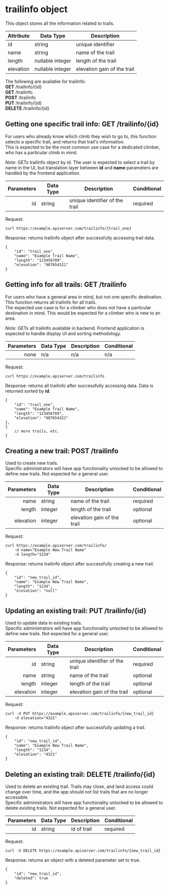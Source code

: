 # trailinfo object

<!-- This is a sample object for use in my imaginary application, AppRoach. AppRoach is all about getting the climber from their house, to the rocks! Part of the app should handle approach trail data.  -->

This object stores all the information related to trails. 

| Attribute | Data Type | Description |
| --- | --- | --- |
| id | string | unique identifier |
| name | string | name of the trail
| length | nullable integer | length of the trail |
| elevation | nullable integer | elevation gain of the trail |

The following are available for trailinfo:  
**GET** /trailinfo/{id}  
**GET** /trailinfo   
**POST** /trailinfo  
**PUT** /trailinfo/{id}  
**DELETE** /trailinfo/{id}

## Getting one specific trail info: **GET** /trailinfo/{id}

For users who already know which climb they wish to go to, this function selects a specific trail, and returns that trail's information.  
This is expected to be the most common use case for a dedicated climber, who has a particular climb in mind.  

*Note*: GETs trailinfo object by id. The user is expected to select a trail by name in the UI, but translation layer between **id** and **name** parameters are handled by the frontend application.

| Parameters | Data Type | Description | Conditional |
| ---: | --- | --- | -- |
| id  | string | unique identifier of the trail | required |

Request:  
``` 
curl https://example.apiserver.com/trailinfo/{trail_one}  
```  
Response: returns trailinfo object after successfully accessing trail data.
```
{
    "id": "trail_one",
    "name": "Example Trail Name",
    "length": "123456789",
    "elevation": "987654321"
}
```
## Getting info for all trails: **GET** /trailinfo

For users who have a general area in mind, but not one specific destination. This function returns all trailinfo for all trails.  
The expected use case is for a climber who does not have a particular destination in mind. This would be expected for a climber who is new to an area.

*Note*: GETs all trailinfo available in backend. Frontend application is expected to handle display UI and sorting methodology.

| Parameters | Data Type | Description | Conditional |
| ---: | --- | --- | -- |
| none   | n/a | n/a | n/a |

Request:  
``` 
curl https://example.apiserver.com/trailinfo  
```  
Response: returns all trailinfo after successfully accessing data. Data is returned sorted by **id**.
```
{
    "id": "trail_one",
    "name": "Example Trail Name",
    "length": "123456789",
    "elevation": "987654321"
},
{
    // more trails, etc.
}
```
## Creating a new trail: **POST** /trailinfo

Used to create new trails.  
Specific administrators will have app functionality unlocked to be allowed to define new trails. Not expected for a general user.

| Parameters | Data Type | Description | Conditional |
| ---: | --- | --- | -- |
| name  | string | name of the trail | required |
| length | integer | length of the trail | optional |
| elevation | integer | elevation gain of the trail | optional |

Request:  
``` 
curl https://example.apiserver.com/trailinfo/
    -d name="Example New Trail Name"
    -d length="1234"
``` 
Response: returns trailinfo object after successfully creating a new trail. 
```
{
    "id": "new_trail_id",
    "name": "Example New Trail Name",
    "length": "1234",
    "elevation": "null"
}
```
## Updating an existing trail: **PUT** /trailinfo/{id}

Used to update data in existing trails.  
Specific administrators will have app functionality unlocked to be allowed to define new trails. Not expected for a general user.

| Parameters | Data Type | Description | Conditional |
| ---: | --- | --- | -- |
| id | string | unique identifier of the trail | required |
| name  | string | name of the trail | optional |
| length | integer | length of the trail | optional |
| elevation | integer | elevation gain of the trail | optional |

Request:  
``` 
curl -X PUT https://example.apiserver.com/trailinfo/{new_trail_id}  
    -d elevation="4321"
```   
Response: returns trailinfo object after successfully updating a  trail. 
```
{
    "id": "new_trail_id",
    "name": "Example New Trail Name",
    "length": "1234",
    "elevation": "4321"
}
```
## Deleting an existing trail: **DELETE** /trailinfo/{id}

Used to delete an existing trail. Trails may close, and land access could change over time, and the app should not list trails that are no longer accessible.   
Specific administrators will have app functionality unlocked to be allowed to delete existing trails. Not expected for a general user.

| Parameters | Data Type | Description | Conditional |
| ---: | --- | --- | -- |
| id  | string | id of trail | required |

Request:  
``` 
curl -X DELETE https://example.apiserver.com/trailinfo/{new_trail_id}
```   
Response: returns an object with a deleted parameter set to true. 
```
{
    "id": "new_trail_id",
    "deleted": true
}
```